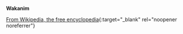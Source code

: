 <!-- markdownlint-disable MD041-->
**Wakanim**<br>

[From Wikipedia, the free encyclopedia](https://fr.wikipedia.org/wiki/Wakanim){:target="\_blank" rel="noopener noreferrer"}
<!-- markdownlint-enable MD041-->

